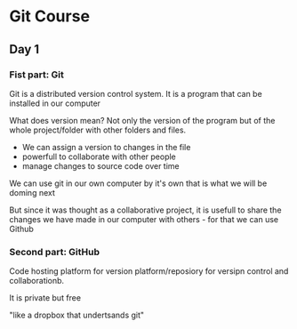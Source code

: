 # Git Course

## Day 1



### Fist part: Git

Git is a distributed version control system. It is a program that can be installed in our computer

What does version mean? Not only the version of the program but of the whole project/folder with other folders and files. 

 - We can assign a version to changes in the file
 - powerfull to collaborate with other people
 - manage changes to source code over time

We can use git in our own computer by it's own that is what we will be doming next

But since it was thought as a collaborative project, it is usefull to share the changes we have made in our computer with others - for that we can use Github



### Second part: GitHub

Code hosting platform for version platform/reposiory for versipn control and collaborationb.

It is private but free

"like a dropbox that undertsands git"
